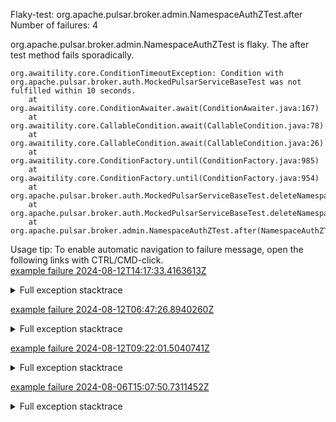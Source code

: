         
Flaky-test: org.apache.pulsar.broker.admin.NamespaceAuthZTest.after
Number of failures: 4

org.apache.pulsar.broker.admin.NamespaceAuthZTest is flaky. The after test method fails sporadically.

```
org.awaitility.core.ConditionTimeoutException: Condition with org.apache.pulsar.broker.auth.MockedPulsarServiceBaseTest was not fulfilled within 10 seconds.
	at org.awaitility.core.ConditionAwaiter.await(ConditionAwaiter.java:167)
	at org.awaitility.core.CallableCondition.await(CallableCondition.java:78)
	at org.awaitility.core.CallableCondition.await(CallableCondition.java:26)
	at org.awaitility.core.ConditionFactory.until(ConditionFactory.java:985)
	at org.awaitility.core.ConditionFactory.until(ConditionFactory.java:954)
	at org.apache.pulsar.broker.auth.MockedPulsarServiceBaseTest.deleteNamespaceWithRetry(MockedPulsarServiceBaseTest.java:686)
	at org.apache.pulsar.broker.auth.MockedPulsarServiceBaseTest.deleteNamespaceWithRetry(MockedPulsarServiceBaseTest.java:675)
	at org.apache.pulsar.broker.admin.NamespaceAuthZTest.after(NamespaceAuthZTest.java:145)
```

Usage tip: To enable automatic navigation to failure message, open the following links with CTRL/CMD-click.  
[example failure 2024-08-12T14:17:33.4163613Z](https://github.com/apache/pulsar/actions/runs/10353280118/job/28656360872#step:10:1021)  


<details>
<summary>Full exception stacktrace</summary>
<code><pre>
org.awaitility.core.ConditionTimeoutException: Condition with org.apache.pulsar.broker.auth.MockedPulsarServiceBaseTest was not fulfilled within 10 seconds.
	at org.awaitility.core.ConditionAwaiter.await(ConditionAwaiter.java:167)
	at org.awaitility.core.CallableCondition.await(CallableCondition.java:78)
	at org.awaitility.core.CallableCondition.await(CallableCondition.java:26)
	at org.awaitility.core.ConditionFactory.until(ConditionFactory.java:985)
	at org.awaitility.core.ConditionFactory.until(ConditionFactory.java:954)
	at org.apache.pulsar.broker.auth.MockedPulsarServiceBaseTest.deleteNamespaceWithRetry(MockedPulsarServiceBaseTest.java:686)
	at org.apache.pulsar.broker.auth.MockedPulsarServiceBaseTest.deleteNamespaceWithRetry(MockedPulsarServiceBaseTest.java:675)
	at org.apache.pulsar.broker.admin.NamespaceAuthZTest.after(NamespaceAuthZTest.java:145)
	at jdk.internal.reflect.GeneratedMethodAccessor698.invoke(Unknown Source)
	at java.base/jdk.internal.reflect.DelegatingMethodAccessorImpl.invoke(DelegatingMethodAccessorImpl.java:43)
	at java.base/java.lang.reflect.Method.invoke(Method.java:569)
	at org.testng.internal.invokers.MethodInvocationHelper.invokeMethod(MethodInvocationHelper.java:139)
	at org.testng.internal.invokers.MethodInvocationHelper.invokeMethodConsideringTimeout(MethodInvocationHelper.java:69)
	at org.testng.internal.invokers.ConfigInvoker.invokeConfigurationMethod(ConfigInvoker.java:361)
	at org.testng.internal.invokers.ConfigInvoker.invokeConfigurations(ConfigInvoker.java:296)
	at org.testng.internal.invokers.TestInvoker.runConfigMethods(TestInvoker.java:823)
	at org.testng.internal.invokers.TestInvoker.runAfterConfigurations(TestInvoker.java:792)
	at org.testng.internal.invokers.TestInvoker.invokeMethod(TestInvoker.java:768)
	at org.testng.internal.invokers.TestInvoker.invokeTestMethod(TestInvoker.java:221)
	at org.testng.internal.invokers.MethodRunner.runInSequence(MethodRunner.java:50)
	at org.testng.internal.invokers.TestInvoker$MethodInvocationAgent.invoke(TestInvoker.java:969)
	at org.testng.internal.invokers.TestInvoker.invokeTestMethods(TestInvoker.java:194)
	at org.testng.internal.invokers.TestMethodWorker.invokeTestMethods(TestMethodWorker.java:148)
	at org.testng.internal.invokers.TestMethodWorker.run(TestMethodWorker.java:128)
	at java.base/java.util.ArrayList.forEach(ArrayList.java:1511)
	at org.testng.TestRunner.privateRun(TestRunner.java:829)
	at org.testng.TestRunner.run(TestRunner.java:602)
	at org.testng.SuiteRunner.runTest(SuiteRunner.java:437)
	at org.testng.SuiteRunner.runSequentially(SuiteRunner.java:431)
	at org.testng.SuiteRunner.privateRun(SuiteRunner.java:391)
	at org.testng.SuiteRunner.run(SuiteRunner.java:330)
	at org.testng.SuiteRunnerWorker.runSuite(SuiteRunnerWorker.java:52)
	at org.testng.SuiteRunnerWorker.run(SuiteRunnerWorker.java:95)
	at org.testng.TestNG.runSuitesSequentially(TestNG.java:1256)
	at org.testng.TestNG.runSuitesLocally(TestNG.java:1176)
	at org.testng.TestNG.runSuites(TestNG.java:1099)
	at org.testng.TestNG.run(TestNG.java:1067)
	at org.apache.maven.surefire.testng.TestNGExecutor.run(TestNGExecutor.java:155)
	at org.apache.maven.surefire.testng.TestNGDirectoryTestSuite.executeSingleClass(TestNGDirectoryTestSuite.java:102)
	at org.apache.maven.surefire.testng.TestNGDirectoryTestSuite.executeLazy(TestNGDirectoryTestSuite.java:117)
	at org.apache.maven.surefire.testng.TestNGDirectoryTestSuite.execute(TestNGDirectoryTestSuite.java:86)
	at org.apache.maven.surefire.testng.TestNGProvider.invoke(TestNGProvider.java:137)
	at org.apache.maven.surefire.booter.ForkedBooter.runSuitesInProcess(ForkedBooter.java:385)
	at org.apache.maven.surefire.booter.ForkedBooter.execute(ForkedBooter.java:162)
	at org.apache.maven.surefire.booter.ForkedBooter.run(ForkedBooter.java:507)
	at org.apache.maven.surefire.booter.ForkedBooter.main(ForkedBooter.java:495)

</pre></code>
</details>

[example failure 2024-08-12T06:47:26.8940260Z](https://github.com/apache/pulsar/actions/runs/10302636354/job/28636653002#step:10:1021)  


<details>
<summary>Full exception stacktrace</summary>
<code><pre>
org.awaitility.core.ConditionTimeoutException: Condition with org.apache.pulsar.broker.auth.MockedPulsarServiceBaseTest was not fulfilled within 10 seconds.
	at org.awaitility.core.ConditionAwaiter.await(ConditionAwaiter.java:167)
	at org.awaitility.core.CallableCondition.await(CallableCondition.java:78)
	at org.awaitility.core.CallableCondition.await(CallableCondition.java:26)
	at org.awaitility.core.ConditionFactory.until(ConditionFactory.java:985)
	at org.awaitility.core.ConditionFactory.until(ConditionFactory.java:954)
	at org.apache.pulsar.broker.auth.MockedPulsarServiceBaseTest.deleteNamespaceWithRetry(MockedPulsarServiceBaseTest.java:686)
	at org.apache.pulsar.broker.auth.MockedPulsarServiceBaseTest.deleteNamespaceWithRetry(MockedPulsarServiceBaseTest.java:675)
	at org.apache.pulsar.broker.admin.NamespaceAuthZTest.after(NamespaceAuthZTest.java:145)
	at jdk.internal.reflect.GeneratedMethodAccessor414.invoke(Unknown Source)
	at java.base/jdk.internal.reflect.DelegatingMethodAccessorImpl.invoke(DelegatingMethodAccessorImpl.java:43)
	at java.base/java.lang.reflect.Method.invoke(Method.java:569)
	at org.testng.internal.invokers.MethodInvocationHelper.invokeMethod(MethodInvocationHelper.java:139)
	at org.testng.internal.invokers.MethodInvocationHelper.invokeMethodConsideringTimeout(MethodInvocationHelper.java:69)
	at org.testng.internal.invokers.ConfigInvoker.invokeConfigurationMethod(ConfigInvoker.java:361)
	at org.testng.internal.invokers.ConfigInvoker.invokeConfigurations(ConfigInvoker.java:296)
	at org.testng.internal.invokers.TestInvoker.runConfigMethods(TestInvoker.java:823)
	at org.testng.internal.invokers.TestInvoker.runAfterConfigurations(TestInvoker.java:792)
	at org.testng.internal.invokers.TestInvoker.invokeMethod(TestInvoker.java:768)
	at org.testng.internal.invokers.TestInvoker.invokeTestMethod(TestInvoker.java:221)
	at org.testng.internal.invokers.MethodRunner.runInSequence(MethodRunner.java:50)
	at org.testng.internal.invokers.TestInvoker$MethodInvocationAgent.invoke(TestInvoker.java:969)
	at org.testng.internal.invokers.TestInvoker.invokeTestMethods(TestInvoker.java:194)
	at org.testng.internal.invokers.TestMethodWorker.invokeTestMethods(TestMethodWorker.java:148)
	at org.testng.internal.invokers.TestMethodWorker.run(TestMethodWorker.java:128)
	at java.base/java.util.ArrayList.forEach(ArrayList.java:1511)
	at org.testng.TestRunner.privateRun(TestRunner.java:829)
	at org.testng.TestRunner.run(TestRunner.java:602)
	at org.testng.SuiteRunner.runTest(SuiteRunner.java:437)
	at org.testng.SuiteRunner.runSequentially(SuiteRunner.java:431)
	at org.testng.SuiteRunner.privateRun(SuiteRunner.java:391)
	at org.testng.SuiteRunner.run(SuiteRunner.java:330)
	at org.testng.SuiteRunnerWorker.runSuite(SuiteRunnerWorker.java:52)
	at org.testng.SuiteRunnerWorker.run(SuiteRunnerWorker.java:95)
	at org.testng.TestNG.runSuitesSequentially(TestNG.java:1256)
	at org.testng.TestNG.runSuitesLocally(TestNG.java:1176)
	at org.testng.TestNG.runSuites(TestNG.java:1099)
	at org.testng.TestNG.run(TestNG.java:1067)
	at org.apache.maven.surefire.testng.TestNGExecutor.run(TestNGExecutor.java:155)
	at org.apache.maven.surefire.testng.TestNGDirectoryTestSuite.executeSingleClass(TestNGDirectoryTestSuite.java:102)
	at org.apache.maven.surefire.testng.TestNGDirectoryTestSuite.executeLazy(TestNGDirectoryTestSuite.java:117)
	at org.apache.maven.surefire.testng.TestNGDirectoryTestSuite.execute(TestNGDirectoryTestSuite.java:86)
	at org.apache.maven.surefire.testng.TestNGProvider.invoke(TestNGProvider.java:137)
	at org.apache.maven.surefire.booter.ForkedBooter.runSuitesInProcess(ForkedBooter.java:385)
	at org.apache.maven.surefire.booter.ForkedBooter.execute(ForkedBooter.java:162)
	at org.apache.maven.surefire.booter.ForkedBooter.run(ForkedBooter.java:507)
	at org.apache.maven.surefire.booter.ForkedBooter.main(ForkedBooter.java:495)

</pre></code>
</details>

[example failure 2024-08-12T09:22:01.5040741Z](https://github.com/apache/pulsar/actions/runs/10348879453/job/28642667468#step:11:998)  


<details>
<summary>Full exception stacktrace</summary>
<code><pre>
org.awaitility.core.ConditionTimeoutException: Condition with org.apache.pulsar.broker.auth.MockedPulsarServiceBaseTest was not fulfilled within 10 seconds.
	at org.awaitility.core.ConditionAwaiter.await(ConditionAwaiter.java:167)
	at org.awaitility.core.CallableCondition.await(CallableCondition.java:78)
	at org.awaitility.core.CallableCondition.await(CallableCondition.java:26)
	at org.awaitility.core.ConditionFactory.until(ConditionFactory.java:985)
	at org.awaitility.core.ConditionFactory.until(ConditionFactory.java:954)
	at org.apache.pulsar.broker.auth.MockedPulsarServiceBaseTest.deleteNamespaceWithRetry(MockedPulsarServiceBaseTest.java:686)
	at org.apache.pulsar.broker.auth.MockedPulsarServiceBaseTest.deleteNamespaceWithRetry(MockedPulsarServiceBaseTest.java:675)
	at org.apache.pulsar.broker.admin.NamespaceAuthZTest.after(NamespaceAuthZTest.java:145)
	at java.base/jdk.internal.reflect.NativeMethodAccessorImpl.invoke0(Native Method)
	at java.base/jdk.internal.reflect.NativeMethodAccessorImpl.invoke(NativeMethodAccessorImpl.java:77)
	at java.base/jdk.internal.reflect.DelegatingMethodAccessorImpl.invoke(DelegatingMethodAccessorImpl.java:43)
	at java.base/java.lang.reflect.Method.invoke(Method.java:569)
	at org.testng.internal.invokers.MethodInvocationHelper.invokeMethod(MethodInvocationHelper.java:139)
	at org.testng.internal.invokers.MethodInvocationHelper.invokeMethodConsideringTimeout(MethodInvocationHelper.java:69)
	at org.testng.internal.invokers.ConfigInvoker.invokeConfigurationMethod(ConfigInvoker.java:361)
	at org.testng.internal.invokers.ConfigInvoker.invokeConfigurations(ConfigInvoker.java:296)
	at org.testng.internal.invokers.TestInvoker.runConfigMethods(TestInvoker.java:823)
	at org.testng.internal.invokers.TestInvoker.runAfterConfigurations(TestInvoker.java:792)
	at org.testng.internal.invokers.TestInvoker.invokeMethod(TestInvoker.java:768)
	at org.testng.internal.invokers.TestInvoker.invokeTestMethod(TestInvoker.java:221)
	at org.testng.internal.invokers.MethodRunner.runInSequence(MethodRunner.java:50)
	at org.testng.internal.invokers.TestInvoker$MethodInvocationAgent.invoke(TestInvoker.java:969)
	at org.testng.internal.invokers.TestInvoker.invokeTestMethods(TestInvoker.java:194)
	at org.testng.internal.invokers.TestMethodWorker.invokeTestMethods(TestMethodWorker.java:148)
	at org.testng.internal.invokers.TestMethodWorker.run(TestMethodWorker.java:128)
	at java.base/java.util.ArrayList.forEach(ArrayList.java:1511)
	at org.testng.TestRunner.privateRun(TestRunner.java:829)
	at org.testng.TestRunner.run(TestRunner.java:602)
	at org.testng.SuiteRunner.runTest(SuiteRunner.java:437)
	at org.testng.SuiteRunner.runSequentially(SuiteRunner.java:431)
	at org.testng.SuiteRunner.privateRun(SuiteRunner.java:391)
	at org.testng.SuiteRunner.run(SuiteRunner.java:330)
	at org.testng.SuiteRunnerWorker.runSuite(SuiteRunnerWorker.java:52)
	at org.testng.SuiteRunnerWorker.run(SuiteRunnerWorker.java:95)
	at org.testng.TestNG.runSuitesSequentially(TestNG.java:1256)
	at org.testng.TestNG.runSuitesLocally(TestNG.java:1176)
	at org.testng.TestNG.runSuites(TestNG.java:1099)
	at org.testng.TestNG.run(TestNG.java:1067)
	at org.apache.maven.surefire.testng.TestNGExecutor.run(TestNGExecutor.java:155)
	at org.apache.maven.surefire.testng.TestNGDirectoryTestSuite.executeSingleClass(TestNGDirectoryTestSuite.java:102)
	at org.apache.maven.surefire.testng.TestNGDirectoryTestSuite.executeLazy(TestNGDirectoryTestSuite.java:117)
	at org.apache.maven.surefire.testng.TestNGDirectoryTestSuite.execute(TestNGDirectoryTestSuite.java:86)
	at org.apache.maven.surefire.testng.TestNGProvider.invoke(TestNGProvider.java:137)
	at org.apache.maven.surefire.booter.ForkedBooter.runSuitesInProcess(ForkedBooter.java:385)
	at org.apache.maven.surefire.booter.ForkedBooter.execute(ForkedBooter.java:162)
	at org.apache.maven.surefire.booter.ForkedBooter.run(ForkedBooter.java:507)
	at org.apache.maven.surefire.booter.ForkedBooter.main(ForkedBooter.java:495)

</pre></code>
</details>

[example failure 2024-08-06T15:07:50.7311452Z](https://github.com/apache/pulsar/actions/runs/10268888653/job/28413585708#step:11:1100)  


<details>
<summary>Full exception stacktrace</summary>
<code><pre>
org.awaitility.core.ConditionTimeoutException: Condition with org.apache.pulsar.broker.auth.MockedPulsarServiceBaseTest was not fulfilled within 10 seconds.
	at org.awaitility.core.ConditionAwaiter.await(ConditionAwaiter.java:167)
	at org.awaitility.core.CallableCondition.await(CallableCondition.java:78)
	at org.awaitility.core.CallableCondition.await(CallableCondition.java:26)
	at org.awaitility.core.ConditionFactory.until(ConditionFactory.java:985)
	at org.awaitility.core.ConditionFactory.until(ConditionFactory.java:954)
	at org.apache.pulsar.broker.auth.MockedPulsarServiceBaseTest.deleteNamespaceWithRetry(MockedPulsarServiceBaseTest.java:686)
	at org.apache.pulsar.broker.auth.MockedPulsarServiceBaseTest.deleteNamespaceWithRetry(MockedPulsarServiceBaseTest.java:675)
	at org.apache.pulsar.broker.admin.NamespaceAuthZTest.after(NamespaceAuthZTest.java:145)
	at jdk.internal.reflect.GeneratedMethodAccessor72.invoke(Unknown Source)
	at java.base/jdk.internal.reflect.DelegatingMethodAccessorImpl.invoke(DelegatingMethodAccessorImpl.java:43)
	at java.base/java.lang.reflect.Method.invoke(Method.java:569)
	at org.testng.internal.invokers.MethodInvocationHelper.invokeMethod(MethodInvocationHelper.java:139)
	at org.testng.internal.invokers.MethodInvocationHelper.invokeMethodConsideringTimeout(MethodInvocationHelper.java:69)
	at org.testng.internal.invokers.ConfigInvoker.invokeConfigurationMethod(ConfigInvoker.java:361)
	at org.testng.internal.invokers.ConfigInvoker.invokeConfigurations(ConfigInvoker.java:296)
	at org.testng.internal.invokers.TestInvoker.runConfigMethods(TestInvoker.java:823)
	at org.testng.internal.invokers.TestInvoker.runAfterConfigurations(TestInvoker.java:792)
	at org.testng.internal.invokers.TestInvoker.invokeMethod(TestInvoker.java:768)
	at org.testng.internal.invokers.TestInvoker.invokeTestMethod(TestInvoker.java:221)
	at org.testng.internal.invokers.MethodRunner.runInSequence(MethodRunner.java:50)
	at org.testng.internal.invokers.TestInvoker$MethodInvocationAgent.invoke(TestInvoker.java:969)
	at org.testng.internal.invokers.TestInvoker.invokeTestMethods(TestInvoker.java:194)
	at org.testng.internal.invokers.TestMethodWorker.invokeTestMethods(TestMethodWorker.java:148)
	at org.testng.internal.invokers.TestMethodWorker.run(TestMethodWorker.java:128)
	at java.base/java.util.ArrayList.forEach(ArrayList.java:1511)
	at org.testng.TestRunner.privateRun(TestRunner.java:829)
	at org.testng.TestRunner.run(TestRunner.java:602)
	at org.testng.SuiteRunner.runTest(SuiteRunner.java:437)
	at org.testng.SuiteRunner.runSequentially(SuiteRunner.java:431)
	at org.testng.SuiteRunner.privateRun(SuiteRunner.java:391)
	at org.testng.SuiteRunner.run(SuiteRunner.java:330)
	at org.testng.SuiteRunnerWorker.runSuite(SuiteRunnerWorker.java:52)
	at org.testng.SuiteRunnerWorker.run(SuiteRunnerWorker.java:95)
	at org.testng.TestNG.runSuitesSequentially(TestNG.java:1256)
	at org.testng.TestNG.runSuitesLocally(TestNG.java:1176)
	at org.testng.TestNG.runSuites(TestNG.java:1099)
	at org.testng.TestNG.run(TestNG.java:1067)
	at org.apache.maven.surefire.testng.TestNGExecutor.run(TestNGExecutor.java:155)
	at org.apache.maven.surefire.testng.TestNGDirectoryTestSuite.executeSingleClass(TestNGDirectoryTestSuite.java:102)
	at org.apache.maven.surefire.testng.TestNGDirectoryTestSuite.executeLazy(TestNGDirectoryTestSuite.java:117)
	at org.apache.maven.surefire.testng.TestNGDirectoryTestSuite.execute(TestNGDirectoryTestSuite.java:86)
	at org.apache.maven.surefire.testng.TestNGProvider.invoke(TestNGProvider.java:137)
	at org.apache.maven.surefire.booter.ForkedBooter.runSuitesInProcess(ForkedBooter.java:385)
	at org.apache.maven.surefire.booter.ForkedBooter.execute(ForkedBooter.java:162)
	at org.apache.maven.surefire.booter.ForkedBooter.run(ForkedBooter.java:507)
	at org.apache.maven.surefire.booter.ForkedBooter.main(ForkedBooter.java:495)
Caused by: java.util.concurrent.TimeoutException
	at java.base/java.util.concurrent.FutureTask.get(FutureTask.java:204)
	at org.awaitility.core.Uninterruptibles.getUninterruptibly(Uninterruptibles.java:101)
	at org.awaitility.core.Uninterruptibles.getUninterruptibly(Uninterruptibles.java:81)
	at org.awaitility.core.ConditionAwaiter.await(ConditionAwaiter.java:103)
	... 45 more

</pre></code>
</details>

